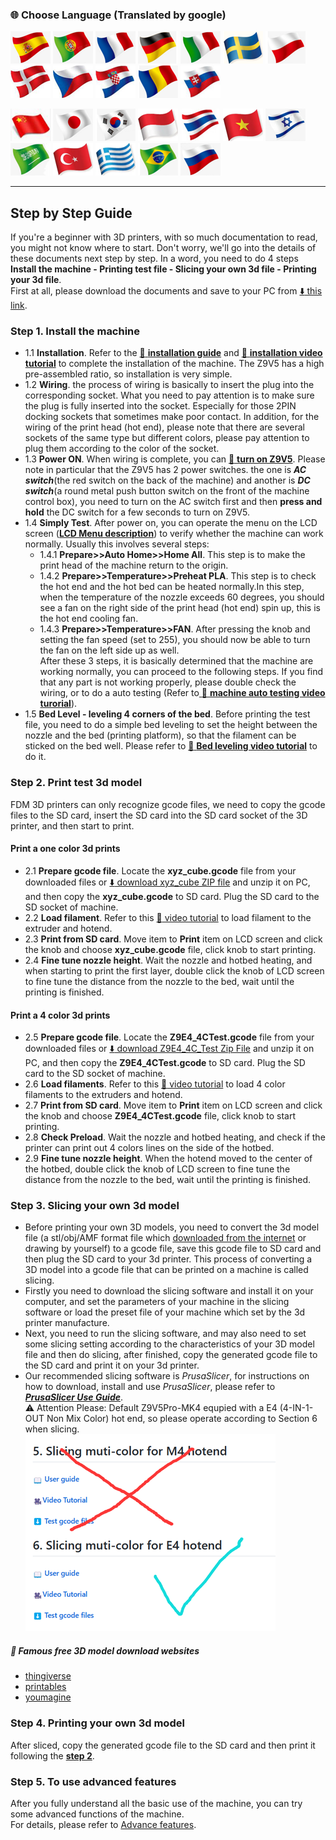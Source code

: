 ### :globe_with_meridians: Choose Language (Translated by google)
[![](../../lanpic/ES.png)](https://github-com.translate.goog/ZONESTAR3D/Z9/tree/main/Z9V5/Z9V5-MK4/step_by_step.md?_x_tr_sl=en&_x_tr_tl=es)
[![](../../lanpic/PT.png)](https://github-com.translate.goog/ZONESTAR3D/Z9/tree/main/Z9V5/Z9V5-MK4/step_by_step.md?_x_tr_sl=en&_x_tr_tl=pt)
[![](../../lanpic/FR.png)](https://github-com.translate.goog/ZONESTAR3D/Z9/tree/main/Z9V5/Z9V5-MK4/step_by_step.md?_x_tr_sl=en&_x_tr_tl=fr)
[![](../../lanpic/DE.png)](https://github-com.translate.goog/ZONESTAR3D/Z9/tree/main/Z9V5/Z9V5-MK4/step_by_step.md?_x_tr_sl=en&_x_tr_tl=de)
[![](../../lanpic/IT.png)](https://github-com.translate.goog/ZONESTAR3D/Z9/tree/main/Z9V5/Z9V5-MK4/step_by_step.md?_x_tr_sl=en&_x_tr_tl=it)
[![](../../lanpic/SW.png)](https://github-com.translate.goog/ZONESTAR3D/Z9/tree/main/Z9V5/Z9V5-MK4/step_by_step.md?_x_tr_sl=en&_x_tr_tl=sv)
[![](../../lanpic/PL.png)](https://github-com.translate.goog/ZONESTAR3D/Z9/tree/main/Z9V5/Z9V5-MK4/step_by_step.md?_x_tr_sl=en&_x_tr_tl=pl)
[![](../../lanpic/DK.png)](https://github-com.translate.goog/ZONESTAR3D/Z9/tree/main/Z9V5/Z9V5-MK4/step_by_step.md?_x_tr_sl=en&_x_tr_tl=da)
[![](../../lanpic/CZ.png)](https://github-com.translate.goog/ZONESTAR3D/Z9/tree/main/Z9V5/Z9V5-MK4/step_by_step.md?_x_tr_sl=en&_x_tr_tl=cs)
[![](../../lanpic/HR.png)](https://github-com.translate.goog/ZONESTAR3D/Z9/tree/main/Z9V5/Z9V5-MK4/step_by_step.md?_x_tr_sl=en&_x_tr_tl=hr)
[![](../../lanpic/RO.png)](https://github-com.translate.goog/ZONESTAR3D/Z9/tree/main/Z9V5/Z9V5-MK4/step_by_step.md?_x_tr_sl=en&_x_tr_tl=ro)
[![](../../lanpic/SK.png)](https://github-com.translate.goog/ZONESTAR3D/Z9/tree/main/Z9V5/Z9V5-MK4/step_by_step.md?_x_tr_sl=en&_x_tr_tl=sk)

[![](../../lanpic/CN.png)](https://github-com.translate.goog/ZONESTAR3D/Z9/tree/main/Z9V5/Z9V5-MK4/step_by_step.md?_x_tr_sl=en&_x_tr_tl=zh-CN)
[![](../../lanpic/JP.png)](https://github-com.translate.goog/ZONESTAR3D/Z9/tree/main/Z9V5/Z9V5-MK4/step_by_step.md?_x_tr_sl=en&_x_tr_tl=ja)
[![](../../lanpic/KR.png)](https://github-com.translate.goog/ZONESTAR3D/Z9/tree/main/Z9V5/Z9V5-MK4/step_by_step.md?_x_tr_sl=en&_x_tr_tl=ko)
[![](../../lanpic/ID.png)](https://github-com.translate.goog/ZONESTAR3D/Z9/tree/main/Z9V5/Z9V5-MK4/step_by_step.md?_x_tr_sl=en&_x_tr_tl=id)
[![](../../lanpic/TH.png)](https://github-com.translate.goog/ZONESTAR3D/Z9/tree/main/Z9V5/Z9V5-MK4/step_by_step.md?_x_tr_sl=en&_x_tr_tl=th)
[![](../../lanpic/VN.png)](https://github-com.translate.goog/ZONESTAR3D/Z9/tree/main/Z9V5/Z9V5-MK4/step_by_step.md?_x_tr_sl=en&_x_tr_tl=vi)
[![](../../lanpic/IL.png)](https://github-com.translate.goog/ZONESTAR3D/Z9/tree/main/Z9V5/Z9V5-MK4/step_by_step.md?_x_tr_sl=en&_x_tr_tl=iw)
[![](../../lanpic/SA.png)](https://github-com.translate.goog/ZONESTAR3D/Z9/tree/main/Z9V5/Z9V5-MK4/step_by_step.md?_x_tr_sl=en&_x_tr_tl=ar)
[![](../../lanpic/TR.png)](https://github-com.translate.goog/ZONESTAR3D/Z9/tree/main/Z9V5/Z9V5-MK4/step_by_step.md?_x_tr_sl=en&_x_tr_tl=tr)
[![](../../lanpic/GR.png)](https://github-com.translate.goog/ZONESTAR3D/Z9/tree/main/Z9V5/Z9V5-MK4/step_by_step.md?_x_tr_sl=en&_x_tr_tl=el)
[![](../../lanpic/BR.png)](https://github-com.translate.goog/ZONESTAR3D/Z9/tree/main/Z9V5/Z9V5-MK4/step_by_step.md?_x_tr_sl=en&_x_tr_tl=pt)
[![](../../lanpic/RU.png)](https://github-com.translate.goog/ZONESTAR3D/Z9/tree/main/Z9V5/Z9V5-MK4/step_by_step.md?_x_tr_sl=en&_x_tr_tl=ru)

-----
## Step by Step Guide
If you're a beginner with 3D printers, with so much documentation to read, you might not know where to start. Don't worry, we'll go into the details of these documents next step by step. In a word, you need to do 4 steps **Install the machine - Printing test file - Slicing your own 3d file - Printing your 3d file**.      
First at all, please download the documents and save to your PC from [:arrow_down: this link](https://github.com/ZONESTAR3D/Z9/tree/main/Z9V5/Z9V5-MK4#download-z9v5-mk4-files).
### Step 1. Install the machine
- 1.1 **Installation**. Refer to the [:blue_book: **installation guide**](./1.Installation_and_User_Guide/Z9V5Pro-MK4_Installation_and_User_Guide_EN.pdf) and [ :movie_camera: **installation video tutorial**](https://youtu.be/Xa3Q1m6HbDI) to complete the installation of the machine. The Z9V5 has a high pre-assembled ratio, so installation is very simple. 
- 1.2 **Wiring**. the process of wiring is basically to insert the plug into the corresponding socket. What you need to pay attention is to make sure the plug is fully inserted into the socket. Especially for those 2PIN docking sockets that sometimes make poor contact. In addition, for the wiring of the print head (hot end), please note that there are several sockets of the same type but different colors, please pay attention to plug them according to the color of the socket.
- 1.3 **Power ON**. When wiring is complete, you can [:movie_camera: **turn on Z9V5**](https://youtu.be/xTlMHtxkGoY). Please note in particular that the Z9V5 has 2 power switches. the one is ***AC switch***(the red switch on the back of the machine) and another is ***DC switch***(a round metal push button switch on the front of the machine control box), you need to turn on the AC switch first and then **press and hold** the DC switch for a few seconds to turn on Z9V5.
- 1.4 **Simply Test**. After power on, you can operate the menu on the LCD screen ([**LCD Menu description**](./1.Installation_and_User_Guide/LCD_DWIN_MENU_Description.md)) to verify whether the machine can work normally. Usually this involves several steps:
  - 1.4.1 **Prepare>>Auto Home>>Home All**. This step is to make the print head of the machine return to the origin.
  - 1.4.2 **Prepare>>Temperature>>Preheat PLA**. This step is to check the hot end and the hot bed can be heated normally.In this step, when the temperature of the nozzle exceeds 60 degrees, you should see a fan on the right side of the print head (hot end) spin up, this is the hot end cooling fan. 
  - 1.4.3 **Prepare>>Temperature>>FAN**. After pressing the knob and setting the fan speed (set to 255), you should now be able to turn the fan on the left side up as well.   
  After these 3 steps, it is basically determined that the machine are working normally, you can proceed to the following steps. If you find that any part is not working properly, please double check the wiring, or to do a auto testing (Refer to[ :movie_camera: **machine auto testing video turorial**](https://youtu.be/Mf92BlmKA0A)).
- 1.5 **Bed Level - leveling 4 corners of the bed**. Before printing the test file, you need to do a simple bed leveling to set the height between the nozzle and the bed (printing platform), so that the filament can be sticked on the bed well. Please refer to [:movie_camera: **Bed leveling video tutorial**](https://youtu.be/nxzB7ho1kNo) to do it.

### Step 2. Print test 3d model
FDM 3D printers can only recognize gcode files, we need to copy the gcode files to the SD card, insert the SD card into the SD card socket of the 3D printer, and then start to print.
#### Print a one color 3d prints
- 2.1 **Prepare gcode file**. Locate the **xyz_cube.gcode** file from your downloaded files or [:arrow_down: download xyz_cube ZIP file](./2.Test_gcode/xyz_cube.zip) and unzip it on PC, and then copy the **xyz_cube.gcode** to SD card. Plug the SD card to the SD socket of machine.
- 2.2 **Load filament**. Refer to this [:movie_camera: video tutorial](https://youtu.be/6aTF5QnFhi4) to load filament to the extruder and hotend.
- 2.3 **Print from SD card**. Move item to **Print** item on LCD screen and click the knob and choose **xyz_cube.gcode** file, click knob to start printing.
- 2.4 **Fine tune nozzle height**. Wait the nozzle and hotbed heating, and when starting to print the first layer, double click the knob of LCD screen to fine tune the distance from the nozzle to the bed, wait until the printing is finished.
#### Print a 4 color 3d prints
- 2.5 **Prepare gcode file**. Locate the **Z9E4_4CTest.gcode** file from your downloaded files or [:arrow_down: download Z9E4_4C_Test Zip File](./2.Test_gcode/E4_4C/Z9E4_4C_Test.zip) and unzip it on PC, and then copy the **Z9E4_4CTest.gcode** to SD card. Plug the SD card to the SD socket of machine.
- 2.6 **Load filaments**. Refer to this [:movie_camera: video tutorial](https://youtu.be/FyHrAMytlT8) to load 4 color filaments to the extruders and hotend.
- 2.7 **Print from SD card**. Move item to **Print** item on LCD screen and click the knob and choose **Z9E4_4CTest.gcode** file, click knob to start printing.
- 2.8 **Check Preload**. Wait the nozzle and hotbed heating, and check if the printer can print out 4 colors lines on the side of the hotbed.
- 2.9 **Fine tune nozzle height**. When the hotend moved to the center of the hotbed, double click the knob of LCD screen to fine tune the distance from the nozzle to the bed, wait until the printing is finished.

### Step 3. Slicing your own 3d model
- Before printing your own 3D models, you need to convert the 3d model file (a stl/obj/AMF format file which [downloaded from the internet](#📖-famous-free-3d-model-download-websites) or drawing by yourself) to a gcode file, save this gcode file to SD card and then plug the SD card to your 3d printer. This process of converting a 3D model into a gcode file that can be printed on a machine is called slicing.   
- Firstly you need to download the slicing software and install it on your computer, and set the parameters of your machine in the slicing software or load the preset file of your machine which set by the 3d printer manufacture.   
- Next, you need to run the slicing software, and may also need to set some slicing setting according to the characteristics of your 3D model file and then do slicing, after finished, copy the generated gcode file to the SD card and print it on your 3d printer.    
- Our recommended slicing software is *PrusaSlicer*, for instructions on how to download, install and use *PrusaSlicer*, please refer to [***PrusaSlicer Use Guide***](https://github.com/ZONESTAR3D/Slicing-Guide/tree/master/PrusaSlicer).     
:warning: Attention Please: Default Z9V5Pro-MK4 equpied with a E4 (4-IN-1-OUT Non Mix Color) hot end, so please operate according to Section 6 when slicing.     
![](./E4_NOT_M4.png)

##### :book: Famous free 3D model download websites
- [thingiverse](https://www.thingiverse.com/)  
- [printables](https://www.printables.com/)  
- [youmagine](https://www.youmagine.com/)   

### Step 4. Printing your own 3d model
After sliced, copy the generated gcode file to the SD card and then print it following the [**step 2**](#step-2-print-test-3d-model).

### Step 5. To use advanced features
After you fully understand all the basic use of the machine, you can try some advanced functions of the machine.   
For details, please refer to [Advance features](https://github.com/ZONESTAR3D/Z9/tree/main/Z9V5/Z9V5-MK4#advanced-features).

